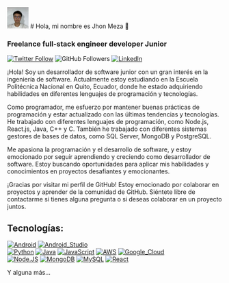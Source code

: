 <img src="/Foto.jpg" alt="Texto alternativo" width="50" height="50"> 
# Hola, mi nombre es Jhon Meza 👋

### Freelance full-stack engineer developer Junior


[![Twitter Follow](https://img.shields.io/twitter/follow/JhonMG07?style=social)](https://twitter.com/JhonMeza07)
![GitHub Followers](https://img.shields.io/github/followers/JhonMG07?style=social)
[![LinkedIn](https://img.shields.io/badge/LinkedIn-Profile-blue)](https://www.linkedin.com/in/jhon-meza07/)

¡Hola! Soy un desarrollador de software junior con un gran interés en la ingeniería de software. Actualmente estoy estudiando en la Escuela Politécnica Nacional en Quito, Ecuador, donde he estado adquiriendo habilidades en diferentes lenguajes de programación y tecnologías.

Como programador, me esfuerzo por mantener buenas prácticas de programación y estar actualizado con las últimas tendencias y tecnologías. He trabajado con diferentes lenguajes de programación, como Node.js, React.js, Java, C++ y C. También he trabajado con diferentes sistemas gestores de bases de datos, como SQL Server, MongoDB y PostgreSQL.

Me apasiona la programación y el desarrollo de software, y estoy emocionado por seguir aprendiendo y creciendo como desarrollador de software. Estoy buscando oportunidades para aplicar mis habilidades y conocimientos en proyectos desafiantes y emocionantes.

¡Gracias por visitar mi perfil de GitHub! Estoy emocionado por colaborar en proyectos y aprender de la comunidad de GitHub. Siéntete libre de contactarme si tienes alguna pregunta o si deseas colaborar en un proyecto juntos.

## Tecnologías:
[![Android](https://img.shields.io/badge/Android-3DDC84?style=for-the-badge&logo=android&logoColor=white&labelColor=101010)]()
[![Android_Studio](https://img.shields.io/badge/Android_Studio-3DDC84?style=for-the-badge&logo=android-studio&logoColor=white&labelColor=101010)]()
</br>
[![Python](https://img.shields.io/badge/Python-yellow?style=for-the-badge&logo=python&logoColor=white&labelColor=101010)]()
[![Java](https://img.shields.io/badge/Java-007396?style=for-the-badge&logo=java&logoColor=white&labelColor=101010)]()
[![JavaScript](https://img.shields.io/badge/JavaScript-F7DF1E?style=for-the-badge&logo=javascript&logoColor=white&labelColor=101010)]()
[![AWS](https://img.shields.io/badge/AWS-232F3E?style=for-the-badge&logo=amazon-aws&logoColor=white&labelColor=101010)]()
[![Google_Cloud](https://img.shields.io/badge/Google_Cloud-4285F4?style=for-the-badge&logo=googlecloud&logoColor=white&labelColor=101010)]()
</br>
[![Node.JS](https://img.shields.io/badge/Node.JS-339933?style=for-the-badge&logo=node.js&logoColor=white&labelColor=101010)]()
[![MongoDB](https://img.shields.io/badge/MongoDB-47A248?style=for-the-badge&logo=mongodb&logoColor=white&labelColor=101010)]()
[![MySQL](https://img.shields.io/badge/MySQL-4479A1?style=for-the-badge&logo=mysql&logoColor=white&labelColor=101010)]()
[![React](https://img.shields.io/badge/React-61DAFB?style=for-the-badge&logo=react&logoColor=white&labelColor=101010)]()
</br>

Y alguna más...


